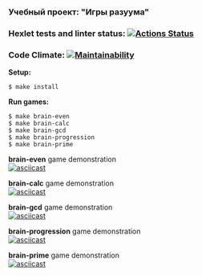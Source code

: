 ### Учебный проект: "Игры разуума"

### Hexlet tests and linter status: [![Actions Status](https://github.com/dmitry1210/frontend-project-lvl1/workflows/hexlet-check/badge.svg)](https://github.com/dmitry1210/frontend-project-lvl1/actions)  
### Code Climate: [![Maintainability](https://api.codeclimate.com/v1/badges/e729eea71a9bb1027faf/maintainability)](https://codeclimate.com/github/dmitry1210/frontend-project-lvl1/maintainability)

**Setup:**

`$ make install`

**Run games:**

`$ make brain-even`  
`$ make brain-calc`  
`$ make brain-gcd`  
`$ make brain-progression`  
`$ make brain-prime`  

**brain-even** game demonstration  
[![asciicast](https://asciinema.org/a/tmzeLNSYzFme5W2BHZJVJ1iKh.svg)](https://asciinema.org/a/tmzeLNSYzFme5W2BHZJVJ1iKh)

**brain-calc** game demonstration  
[![asciicast](https://asciinema.org/a/DKwnXwg2KxRRcKuAUOP34XY35.svg)](https://asciinema.org/a/DKwnXwg2KxRRcKuAUOP34XY35)

**brain-gcd** game demonstration  
[![asciicast](https://asciinema.org/a/bbPcP9gwp4dbhrIE2S1QIXhKJ.svg)](https://asciinema.org/a/bbPcP9gwp4dbhrIE2S1QIXhKJ)

**brain-progression** game demonstration  
[![asciicast](https://asciinema.org/a/tVHZFTJPWbYH9aqjtdWcCJmSD.svg)](https://asciinema.org/a/tVHZFTJPWbYH9aqjtdWcCJmSD)

**brain-prime** game demonstration  
[![asciicast](https://asciinema.org/a/icxkKj8lb5B3XkR8f8ArGDqdr.svg)](https://asciinema.org/a/icxkKj8lb5B3XkR8f8ArGDqdr)
